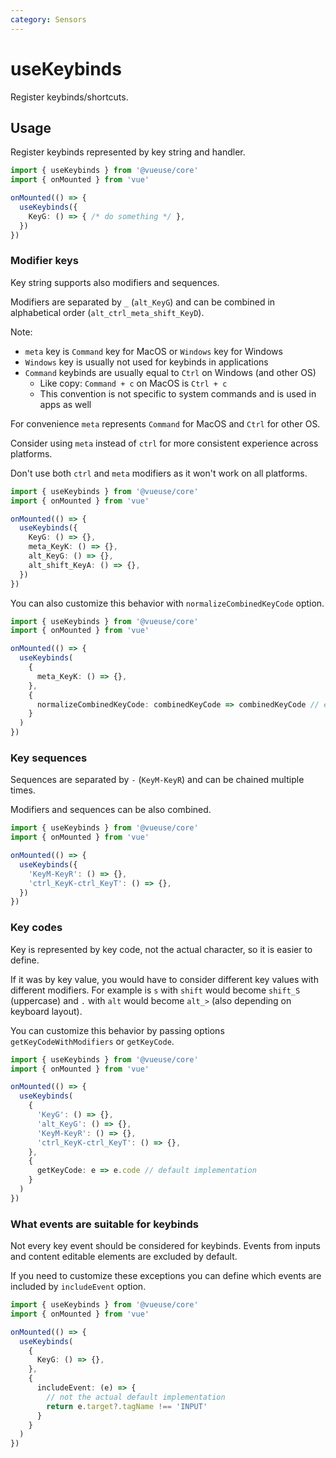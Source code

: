 ```yaml
---
category: Sensors
---
```


# useKeybinds

Register keybinds/shortcuts.

## Usage

Register keybinds represented by key string and handler.

```ts
import { useKeybinds } from '@vueuse/core'
import { onMounted } from 'vue'

onMounted(() => {
  useKeybinds({
    KeyG: () => { /* do something */ },
  })
})
```

### Modifier keys

Key string supports also modifiers and sequences.

Modifiers are separated by `_` (`alt_KeyG`) and can be combined in alphabetical order (`alt_ctrl_meta_shift_KeyD`).

Note:

- `meta` key is `Command` key for MacOS or `Windows` key for Windows
- `Windows` key is usually not used for keybinds in applications
- `Command` keybinds are usually equal to `Ctrl` on Windows (and other OS)
  - Like copy: `Command + c` on MacOS is `Ctrl + c`
  - This convention is not specific to system commands and is used in apps as well

For convenience `meta` represents `Command` for MacOS and `Ctrl` for other OS.

Consider using `meta` instead of `ctrl` for more consistent experience across platforms.

Don't use both `ctrl` and `meta` modifiers as it won't work on all platforms.

```ts
import { useKeybinds } from '@vueuse/core'
import { onMounted } from 'vue'

onMounted(() => {
  useKeybinds({
    KeyG: () => {},
    meta_KeyK: () => {},
    alt_KeyG: () => {},
    alt_shift_KeyA: () => {},
  })
})
```

You can also customize this behavior with `normalizeCombinedKeyCode` option.

```ts
import { useKeybinds } from '@vueuse/core'
import { onMounted } from 'vue'

onMounted(() => {
  useKeybinds(
    {
      meta_KeyK: () => {},
    },
    {
      normalizeCombinedKeyCode: combinedKeyCode => combinedKeyCode // exact modifier keys
    }
  )
})
```

### Key sequences

Sequences are separated by `-` (`KeyM-KeyR`) and can be chained multiple times.

Modifiers and sequences can be also combined.

```ts
import { useKeybinds } from '@vueuse/core'
import { onMounted } from 'vue'

onMounted(() => {
  useKeybinds({
    'KeyM-KeyR': () => {},
    'ctrl_KeyK-ctrl_KeyT': () => {},
  })
})
```

### Key codes

Key is represented by key code, not the actual character, so it is easier to define.

If it was by key value, you would have to consider different key values with different modifiers.
For example is `s` with `shift` would become `shift_S` (uppercase) and `.` with `alt` would become `alt_>` (also depending on keyboard layout).

You can customize this behavior by passing options `getKeyCodeWithModifiers` or `getKeyCode`.

```ts
import { useKeybinds } from '@vueuse/core'
import { onMounted } from 'vue'

onMounted(() => {
  useKeybinds(
    {
      'KeyG': () => {},
      'alt_KeyG': () => {},
      'KeyM-KeyR': () => {},
      'ctrl_KeyK-ctrl_KeyT': () => {},
    },
    {
      getKeyCode: e => e.code // default implementation
    }
  )
})
```

### What events are suitable for keybinds

Not every key event should be considered for keybinds. Events from inputs and content editable elements are excluded by default.

If you need to customize these exceptions you can define which events are included by `includeEvent` option.

```ts
import { useKeybinds } from '@vueuse/core'
import { onMounted } from 'vue'

onMounted(() => {
  useKeybinds(
    {
      KeyG: () => {},
    },
    {
      includeEvent: (e) => {
        // not the actual default implementation
        return e.target?.tagName !== 'INPUT'
      }
    }
  )
})
```
